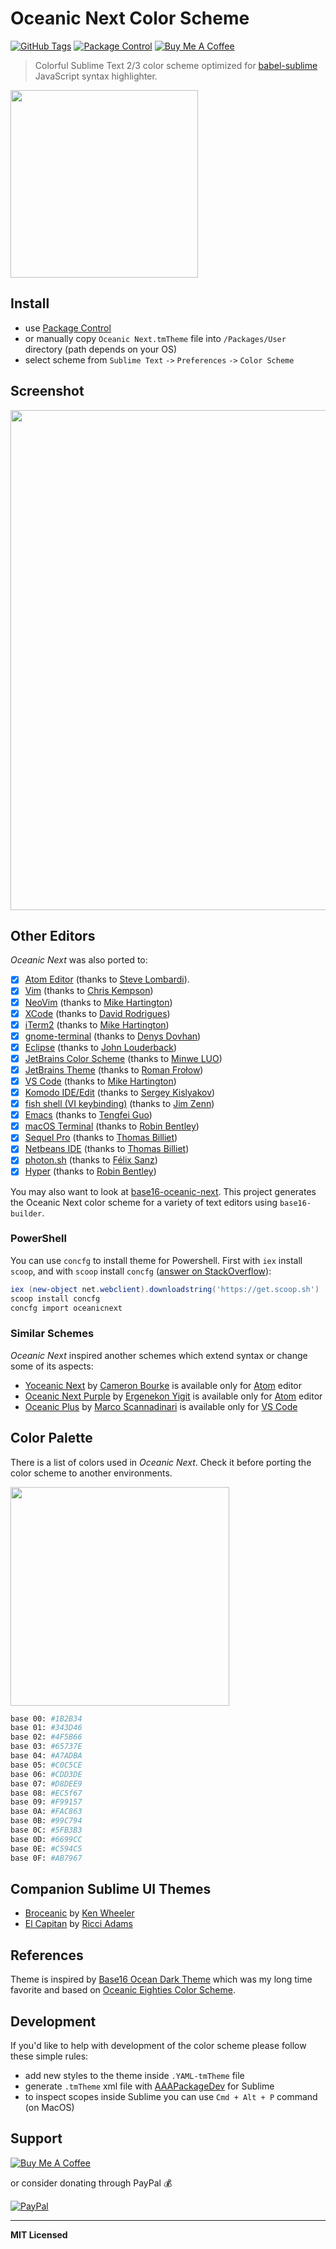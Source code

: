 # Oceanic Next Color Scheme

[![GitHub Tags](https://img.shields.io/github/tag/voronianski/oceanic-next-color-scheme.svg)](https://github.com/voronianski/oceanic-next-color-scheme/tags)
[![Package Control](https://packagecontrol.herokuapp.com/downloads/Oceanic%20Next%20Color%20Scheme.svg?color=50C32E)](https://packagecontrol.io/packages/Oceanic%20Next%20Color%20Scheme) <a href="https://www.buymeacoffee.com/voronianski" target="_blank"><img src="https://www.buymeacoffee.com/assets/img/custom_images/orange_img.png" height="20" alt="Buy Me A Coffee" style="height: auto !important;width: auto !important;" ></a>
<!-- [![PayPal](https://camo.githubusercontent.com/e14c85b542e06215f7e56c0763333ef1e9b9f9b7/68747470733a2f2f7777772e70617970616c6f626a656374732e636f6d2f656e5f55532f692f62746e2f62746e5f646f6e6174655f534d2e676966)](https://www.paypal.me/voronianski/5) -->

> Colorful Sublime Text 2/3 color scheme optimized for [babel-sublime](https://github.com/babel/babel-sublime) JavaScript syntax highlighter.

[<img src="https://cloud.githubusercontent.com/assets/15828926/24619500/5ace50f2-18c4-11e7-9c40-7a247528f99d.png" width="300" />](https://dribbble.com/shots/1921103-Oceanic-Next-Theme)

## Install

- use [Package Control](https://packagecontrol.io/packages/Oceanic%20Next%20Color%20Scheme)
- or manually copy `Oceanic Next.tmTheme` file into `/Packages/User` directory (path depends on your OS)
- select scheme from `Sublime Text` `->` `Preferences` `->` `Color Scheme`

## Screenshot

[<img src="https://raw.githubusercontent.com/voronianski/oceanic-next-theme/master/screenshot.png" width="800" />](https://raw.githubusercontent.com/voronianski/oceanic-next-theme/master/screenshot.png)

## Other Editors

_Oceanic Next_ was also ported to:

- [x] [Atom Editor](https://atom.io/themes/oceanic-next) (thanks to [Steve Lombardi](https://github.com/smlombardi)).
- [x] [Vim](https://github.com/chriskempson/base16-builder) (thanks to [Chris Kempson](https://github.com/chriskempson))
- [x] [NeoVim](https://github.com/mhartington/oceanic-next) (thanks to [Mike Hartington](https://github.com/mhartington))
- [x] [XCode](https://github.com/dmcrodrigues/Oceanic-Next-Xcode-Theme) (thanks to [David Rodrigues](https://github.com/dmcrodrigues))
- [x] [iTerm2](https://github.com/mhartington/oceanic-next-iterm) (thanks to [Mike Hartington](https://github.com/mhartington))
- [x] [gnome-terminal](https://github.com/denysdovhan/oceanic-next-gnome-terminal) (thanks to [Denys Dovhan](https://github.com/denysdovhan))
- [x] [Eclipse](http://eclipsecolorthemes.org/?view=theme&id=35308) (thanks to [John Louderback](https://github.com/JohnLouderback))
- [x] [JetBrains Color Scheme](https://github.com/minwe/oceanic-next-jetbrains) (thanks to [Minwe LUO](https://github.com/minwe))
- [x] [JetBrains Theme](https://github.com/rofrol/oceanic-next-jetbrains-theme) (thanks to [Roman Frołow](https://github.com/rofrol))
- [x] [VS Code](https://marketplace.visualstudio.com/items/mhartington.Oceanic-Next) (thanks to [Mike Hartington](https://github.com/mhartington))
- [x] [Komodo IDE/Edit](https://github.com/Defman21/oceanicnext-komodo) (thanks to [Sergey Kislyakov](https://github.com/Defman21))
- [x] [fish shell (VI keybinding)](https://github.com/Jim-Zenn/fish-theme-oceanic-next-vi) (thanks to [Jim Zenn](https://github.com/Jim-Zenn))
- [x] [Emacs](https://github.com/terry3/oceanic-theme) (thanks to [Tengfei Guo](https://github.com/terry3))
- [x] [macOS Terminal](https://github.com/robinbentley/oceanic-next-macos-terminal) (thanks to [Robin Bentley](https://github.com/robinbentley))
- [x] [Sequel Pro](https://github.com/JodusNodus/oceanic-next-sequel-pro) (thanks to [Thomas Billiet](https://github.com/JodusNodus))
- [x] [Netbeans IDE](https://github.com/JodusNodus/oceanic-next-netbeans) (thanks to [Thomas Billiet](https://github.com/JodusNodus))
- [x] [photon.sh](https://photon.sh/demo?language=javascript&theme=oceanic-next) (thanks to [Félix Sanz](https://github.com/felixsanz))
- [x] [Hyper](https://github.com/robinbentley/hyper-oceanic-next) (thanks to [Robin Bentley](https://github.com/robinbentley))

You may also want to look at [base16-oceanic-next](https://github.com/wbinnssmith/base16-oceanic-next). This project generates the Oceanic Next color scheme for a variety of text editors using `base16-builder`.

### PowerShell

You can use `concfg` to install theme for Powershell. First with `iex` install `scoop`, and with `scoop` install `concfg` ([answer on StackOverflow](http://stackoverflow.com/questions/13690223/how-can-i-launch-powershell-exe-with-the-default-colours-from-the-powershell-s/41428132#41428132)):

```powershell
iex (new-object net.webclient).downloadstring('https://get.scoop.sh')
scoop install concfg
concfg import oceanicnext
```

### Similar Schemes

_Oceanic Next_ inspired another schemes which extend syntax or change some of its aspects:

- [Yoceanic Next](https://github.com/cameronbourke/yoceanic-next-syntax) by [Cameron Bourke](https://github.com/cameronbourke) is available only for [Atom](https://atom.io/themes/yoceanic-next-syntax) editor
- [Oceanic Next Purple](https://github.com/ergenekonyigit/oceanic-next-purple-syntax) by [Ergenekon Yigit](https://github.com/ergenekonyigit) is available only for [Atom](https://atom.io/themes/oceanic-next-purple) editor
- [Oceanic Plus](https://github.com/marcoms/oceanic-plus) by [Marco  Scannadinari](https://github.com/marcoms) is available only for [VS Code](https://marketplace.visualstudio.com/items?itemName=marcoms.oceanic-plus)

## Color Palette

There is a list of colors used in _Oceanic Next_. Check it before porting the color scheme to another environments.

<img src="https://raw.githubusercontent.com/voronianski/oceanic-next-theme/master/colors.png" width="350" />

```bash
base 00: #1B2B34
base 01: #343D46
base 02: #4F5B66
base 03: #65737E
base 04: #A7ADBA
base 05: #C0C5CE
base 06: #CDD3DE
base 07: #D8DEE9
base 08: #EC5f67
base 09: #F99157
base 0A: #FAC863
base 0B: #99C794
base 0C: #5FB3B3
base 0D: #6699CC
base 0E: #C594C5
base 0F: #AB7967
```

## Companion Sublime UI Themes

- [Broceanic](https://github.com/kenwheeler/broceanic-theme) by [Ken Wheeler](https://github.com/kenwheeler)
- [El Capitan](https://github.com/iccir/El-Capitan-Theme) by [Ricci Adams](https://github.com/iccir)

## References

Theme is inspired by [Base16 Ocean Dark Theme](https://github.com/carloe/spacegray-base16-ocean-dark) which was my long time favorite and based on [Oceanic Eighties Color Scheme](https://github.com/memco/Oceanic-tmTheme).

## Development

If you'd like to help with development of the color scheme please follow these simple rules:

- add new styles to the theme inside `.YAML-tmTheme` file
- generate `.tmTheme` xml file with [AAAPackageDev](https://github.com/SublimeText/AAAPackageDev) for Sublime
- to inspect scopes inside Sublime you can use `Cmd + Alt + P` command (on MacOS)

## Support

<a href="https://www.buymeacoffee.com/voronianski" target="_blank"><img src="https://www.buymeacoffee.com/assets/img/custom_images/orange_img.png" width="150" alt="Buy Me A Coffee" style="height: auto !important;width: auto !important;" ></a>

or consider donating through PayPal :moneybag:

[![PayPal](https://camo.githubusercontent.com/e14c85b542e06215f7e56c0763333ef1e9b9f9b7/68747470733a2f2f7777772e70617970616c6f626a656374732e636f6d2f656e5f55532f692f62746e2f62746e5f646f6e6174655f534d2e676966)](https://www.paypal.me/voronianski/5)

---

**MIT Licensed**
